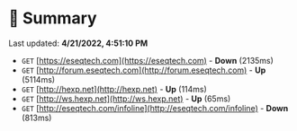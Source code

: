 # 📖 Summary
Last updated: **4/21/2022, 4:51:10 PM**

- `GET` [https://eseqtech.com](https://eseqtech.com) - **Down** (2135ms)
- `GET` [http://forum.eseqtech.com](http://forum.eseqtech.com) - **Up** (5114ms)
- `GET` [http://hexp.net](http://hexp.net) - **Up** (114ms)
- `GET` [http://ws.hexp.net](http://ws.hexp.net) - **Up** (65ms)
- `GET` [http://eseqtech.com/infoline](http://eseqtech.com/infoline) - **Down** (813ms)
